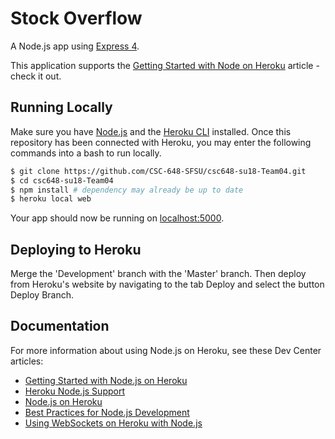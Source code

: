 # Stock Overflow

A Node.js app using [Express 4](http://expressjs.com/).

This application supports the [Getting Started with Node on Heroku](https://devcenter.heroku.com/articles/getting-started-with-nodejs) article - check it out.

## Running Locally

Make sure you have [Node.js](http://nodejs.org/) and the [Heroku CLI](https://cli.heroku.com/) installed. Once this repository has been connected with Heroku, you may enter the following commands into a bash to run locally.

```sh
$ git clone https://github.com/CSC-648-SFSU/csc648-su18-Team04.git
$ cd csc648-su18-Team04
$ npm install # dependency may already be up to date
$ heroku local web
```

Your app should now be running on [localhost:5000](http://localhost:5000/).

## Deploying to Heroku

Merge the 'Development' branch with the 'Master' branch. Then deploy from Heroku's website by navigating to the tab Deploy and select the button Deploy Branch.

## Documentation

For more information about using Node.js on Heroku, see these Dev Center articles:

- [Getting Started with Node.js on Heroku](https://devcenter.heroku.com/articles/getting-started-with-nodejs)
- [Heroku Node.js Support](https://devcenter.heroku.com/articles/nodejs-support)
- [Node.js on Heroku](https://devcenter.heroku.com/categories/nodejs)
- [Best Practices for Node.js Development](https://devcenter.heroku.com/articles/node-best-practices)
- [Using WebSockets on Heroku with Node.js](https://devcenter.heroku.com/articles/node-websockets)
